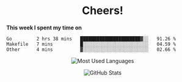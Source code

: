 <h1 align="center">Cheers!</h1>

**This week I spent my time on**
<!--START_SECTION:waka-->

```text
Go         2 hrs 38 mins   ██████████████████████▓░░   91.26 %
Makefile   7 mins          █░░░░░░░░░░░░░░░░░░░░░░░░   04.59 %
Other      4 mins          ▓░░░░░░░░░░░░░░░░░░░░░░░░   02.66 %
```

<!--END_SECTION:waka-->

<p align="center"><img src="https://github-readme-stats.vercel.app/api/top-langs/?username=thnkrn&layout=compact&hide=html&theme=tokyonight" alt="Most Used Languages" /></p>

<p align="center"><img src="https://github-readme-stats.vercel.app/api?username=thnkrn&show_icons=true&count_private=true&theme=tokyonight" alt="GitHub Stats" /></p>

<!-- <p align="center"><a href="https://wakatime.com"><img src="https://wakatime.com/share/@thnkrn/40092326-d1bd-471b-89da-9a7c63939402.png" /></p>
 -->
